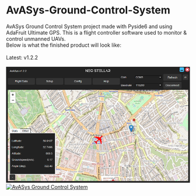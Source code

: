 # AvASys-Ground-Control-System
AvASys Ground Control System project made with Pyside6 and using AdaFruit Ultimate GPS. This is a flight controller software used to monitor & control unmanned UAVs.
<br>Below is what the finished product will look like:
<br>
<br>Latest: v1.2.2
<br>
<br>
<img src="v1.2.2.png">
[![AvASys Ground Control System]({v1.2.2.png})]({v1.2.2.mp4} "AvASys v1.2.2")
